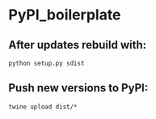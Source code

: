 # PyPI_boilerplate

## After updates rebuild with:
    python setup.py sdist

## Push new versions to PyPI:
    twine upload dist/*
